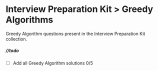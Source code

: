 # Interview Preparation Kit > Greedy Algorithms

Greedy Algorithm questions present in the Interview Preparation Kit collection.

##### //todo

- [ ] Add all Greedy Algorithm solutions 0/5
